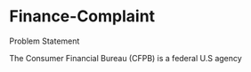 # Finance-Complaint

Problem Statement

The Consumer Financial Bureau (CFPB) is a federal U.S agency
